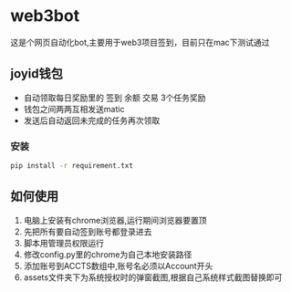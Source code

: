 # web3bot

这是个网页自动化bot,主要用于web3项目签到，目前只在mac下测试通过

## joyid钱包

- 自动领取每日奖励里的 签到 余额 交易 3个任务奖励
- 钱包之间两两互相发送matic
- 发送后自动返回未完成的任务再次领取

### 安装

```bash 
pip install -r requirement.txt
```
## 如何使用

1. 电脑上安装有chrome浏览器,运行期间浏览器要置顶
2. 先把所有要自动签到账号都登录进去
3. 脚本用管理员权限运行
4. 修改config.py里的chrome为自己本地安装路径
5. 添加账号到ACCTS数组中,账号名必须以Account开头
6. assets文件夹下为系统授权时的弹窗截图,根据自己系统样式截图替换即可



